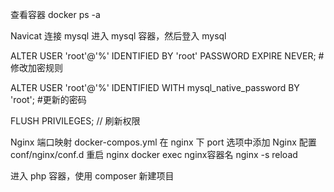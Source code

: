 查看容器
docker ps -a

Navicat 连接 mysql
进入 mysql 容器，然后登入 mysql

ALTER USER 'root'@'%' IDENTIFIED BY 'root' PASSWORD EXPIRE NEVER;   #修改加密规则

ALTER USER 'root'@'%' IDENTIFIED WITH mysql_native_password BY 'root';   #更新的密码

FLUSH PRIVILEGES;  // 刷新权限

Nginx 端口映射  docker-compos.yml 在 nginx 下 port 选项中添加
Nginx 配置 conf/nginx/conf.d
重启 nginx  docker exec nginx容器名 nginx -s reload

进入 php 容器，使用 composer 新建项目
